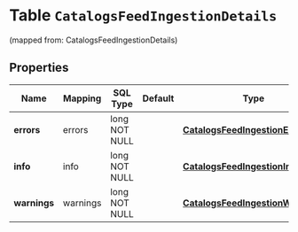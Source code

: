 
# Table `CatalogsFeedIngestionDetails`
(mapped from: CatalogsFeedIngestionDetails)

## Properties
Name | Mapping | SQL Type | Default | Type | Description | Notes
---- | ------- | -------- | ------- | ---- | ----------- | -----
**errors** | errors | long NOT NULL |  | [**CatalogsFeedIngestionErrors**](CatalogsFeedIngestionErrors.md) |  |  [foreignkey]
**info** | info | long NOT NULL |  | [**CatalogsFeedIngestionInfo**](CatalogsFeedIngestionInfo.md) |  |  [foreignkey]
**warnings** | warnings | long NOT NULL |  | [**CatalogsFeedIngestionWarnings**](CatalogsFeedIngestionWarnings.md) |  |  [foreignkey]





